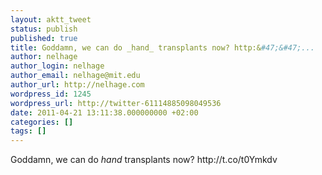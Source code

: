 ```yaml
---
layout: aktt_tweet
status: publish
published: true
title: Goddamn, we can do _hand_ transplants now? http:&#47;&#47;...
author: nelhage
author_login: nelhage
author_email: nelhage@mit.edu
author_url: http://nelhage.com
wordpress_id: 1245
wordpress_url: http://twitter-61114885098049536
date: 2011-04-21 13:11:38.000000000 +02:00
categories: []
tags: []
---
```

Goddamn, we can do _hand_ transplants now? http:&#47;&#47;t.co&#47;t0Ymkdv
